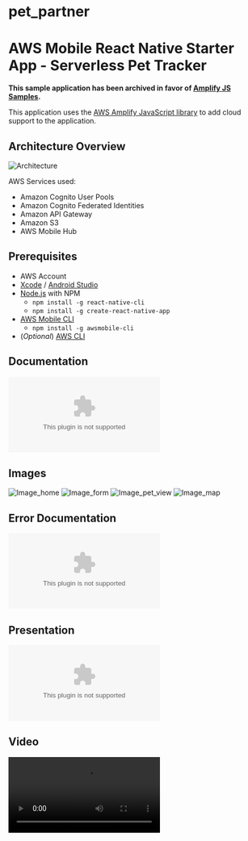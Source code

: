 # pet_partner
# AWS Mobile React Native Starter App - Serverless Pet Tracker

**This sample application has been archived in favor of [Amplify JS Samples](https://github.com/aws-amplify/amplify-js-samples).**

This application uses the [AWS Amplify JavaScript library](https://github.com/aws/aws-amplify) to add cloud support to the application.

## Architecture Overview
![Architecture](https://res.cloudinary.com/practicaldev/image/fetch/s--ACT7nOMI--/c_limit%2Cf_auto%2Cfl_progressive%2Cq_auto%2Cw_880/https://dev-to-uploads.s3.amazonaws.com/i/yz3l2dv9wki6uahjakv2.jpg)

AWS Services used:
* Amazon Cognito User Pools
* Amazon Cognito Federated Identities
* Amazon API Gateway
* Amazon S3
* AWS Mobile Hub

## Prerequisites
- AWS Account
- [Xcode](https://developer.apple.com/xcode/) / [Android Studio](https://developer.android.com/studio/index.html)
- [Node.js](https://nodejs.org/) with NPM 
  - `npm install -g react-native-cli`
  - `npm install -g create-react-native-app`
- [AWS Mobile CLI](https://github.com/aws/awsmobile-cli)
  - `npm install -g awsmobile-cli`
- (_Optional_) [AWS CLI](https://aws.amazon.com/cli/)  

## Documentation
![Documentation](documentation/Documentation.docx)

## Images
![Image_home](documentation/images/home.jpg)     ![Image_form](documentation/images/form.jpg)
![Image_pet_view](documentation/images/pet_info.jpg)     ![Image_map](documentation/images/map.jpg)

## Error Documentation
![Error Documentation](documentation/Error_Documentation.docx)

## Presentation
![Presentation](documentation/React-native.pptx)

## Video
![Video](documentation/app_test.mp4)


